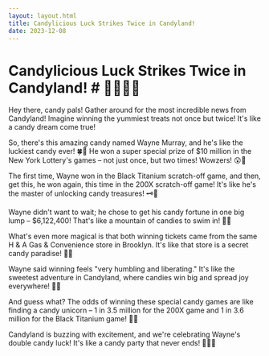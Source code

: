 ```yaml
---
layout: layout.html
title: Candylicious Luck Strikes Twice in Candyland!
date: 2023-12-08
---
```


 # Candylicious Luck Strikes Twice in Candyland! #  🍭✨🌈🎉 

Hey there, candy pals! Gather around for the most incredible news from Candyland! Imagine winning the yummiest treats not once but twice! It's like a candy dream come true!

So, there's this amazing candy named Wayne Murray, and he's like the luckiest candy ever! 🍀🍬 He won a super special prize of $10 million in the New York Lottery's games – not just once, but two times! Wowzers! 😲🎉

The first time, Wayne won in the Black Titanium scratch-off game, and then, get this, he won again, this time in the 200X scratch-off game! It's like he's the master of unlocking candy treasures! 🗝️🍫

Wayne didn't want to wait; he chose to get his candy fortune in one big lump – $6,122,400! That's like a mountain of candies to swim in! 🏰🍬

What's even more magical is that both winning tickets came from the same H & A Gas & Convenience store in Brooklyn. It's like that store is a secret candy paradise! 🎈🍭

Wayne said winning feels "very humbling and liberating." It's like the sweetest adventure in Candyland, where candies win big and spread joy everywhere! 🌟🍭

And guess what? The odds of winning these special candy games are like finding a candy unicorn – 1 in 3.5 million for the 200X game and 1 in 3.6 million for the Black Titanium game! 🦄🍀

Candyland is buzzing with excitement, and we're celebrating Wayne's double candy luck! It's like a candy party that never ends! 🥳🍬💖